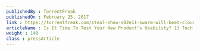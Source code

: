 ```yaml
---
publishedBy : TorrentFreak
publishedOn : February 25, 2017
link : https://torrentfreak.com/steal-show-s02e11-swarm-will-beat-cloud/
articleName : Is It Time To Test Your New Product's Usability? 13 Tech Experts Weigh In
weight : 140 
class : pressArticle
---
```

